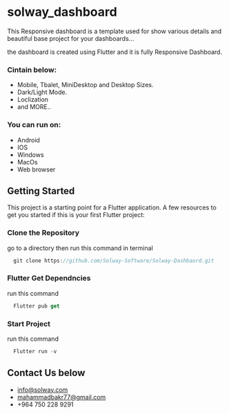 # solway_dashboard

This Responsive dashboard is a template used for show various details and beautiful base project for your dashboards...

the dashboard is created using Flutter and it is fully Responsive Dashboard.

### Cintain below:
- Mobile, Tbalet, MiniDesktop and Desktop Sizes.
- Dark/Light Mode.
- Loclization
- and MORE..

### You can run on:
- Android
- IOS
- Windows
- MacOs
- Web browser

## Getting Started

This project is a starting point for a Flutter application.
A few resources to get you started if this is your first Flutter project:

### Clone the Repository
go to a directory then run this command in terminal

```dart
  git clone https://github.com/Solway-Software/Solway-Dashbaord.git
```

### Flutter Get Dependncies
run this command

```dart
  Flutter pub get
```

### Start Project
run this command

```dart
  Flutter run -v
```


## Contact Us below 
- info@solway.com
- mahammadbakr77@gmail.com
- +964 750 228 9291


